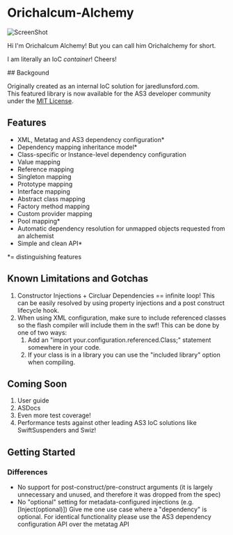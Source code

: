 Orichalcum-Alchemy
==================

![ScreenShot](https://raw.github.com/LandonLunsford/Orichalcum-Alchemy/master/images/orichalchemy-pot.png)

<p>
Hi I'm Orichalcum Alchemy!
But you can call him Orichalchemy for short.
</p>
<p>
I am literally an IoC <i>container</i>!
Cheers!
</p>
## Backgound

Originally created as an internal IoC solution for jaredlunsford.com.
<br>
This featured library is now available for the AS3 developer community under the [MIT License](https://github.com/LandonLunsford/Orichalcum-Alchemy/blob/master/license).
<br>

## Features
- XML, Metatag and AS3 dependency configuration*
- Dependency mapping inheritance model*
- Class-specific or Instance-level dependency configuration
- Value mapping
- Reference mapping
- Singleton mapping
- Prototype mapping
- Interface mapping
- Abstract class mapping
- Factory method mapping
- Custom provider mapping
- Pool mapping*
- Automatic dependency resolution for unmapped objects requested from an alchemist
- Simple and clean API*

*= distinguishing features


## Known Limitations and Gotchas

1. Constructor Injections + Circluar Dependencies == infinite loop! This can be easily resolved by using property injections and a post construct lifecycle hook.
2. When using XML configuration, make sure to include referenced classes so the flash compiler will include them in the swf! This can be done by one of two ways:
	1. Add an "import your.configuration.referenced.Class;" statement somewhere in your code.
	2. If your class is in a library you can use the "included library" option when compiling.


## Coming Soon
1. User guide
2. ASDocs
3. Even more test coverage!
4. Performance tests against other leading AS3 IoC solutions like SwiftSuspenders and Swiz!

## Getting Started

### Differences
- No support for post-construct/pre-construct arguments (it is largely unnecessary and unused, and therefore it was dropped from the spec)
- No "optional" setting for metadata-configured injections (e.g. [Inject(optional)])
Give me one use case where a "dependency" is optional.
For identical functionality please use the AS3 dependency configuration API over the metatag API

